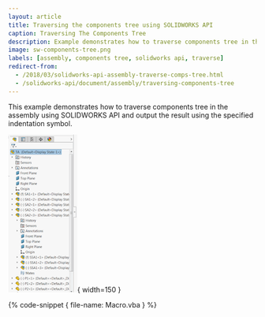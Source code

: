 ```yaml
---
layout: article
title: Traversing the components tree using SOLIDWORKS API
caption: Traversing The Components Tree
description: Example demonstrates how to traverse components tree in the assembly and output the result using the specified indentation symbol
image: sw-components-tree.png
labels: [assembly, components tree, solidworks api, traverse]
redirect-from:
  - /2018/03/solidworks-api-assembly-traverse-comps-tree.html
  - /solidworks-api/document/assembly/traversing-components-tree
---
```

This example demonstrates how to traverse components tree in the assembly using SOLIDWORKS API and output the result using the specified indentation symbol.

![Components Tree](sw-components-tree.png){ width=150 }

{% code-snippet { file-name: Macro.vba } %}
